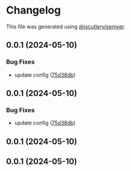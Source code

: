 # Changelog

This file was generated using [@jscutlery/semver](https://github.com/jscutlery/semver).

## 0.0.1 (2024-05-10)


### Bug Fixes

* update config ([75d38db](https://github.com/CIRI2-s6/ciri2-app/commit/75d38db59f583ea3f0f95b0fd5febd412e3d7905))

## 0.0.1 (2024-05-10)


### Bug Fixes

* update config ([75d38db](https://github.com/CIRI2-s6/ciri2-app/commit/75d38db59f583ea3f0f95b0fd5febd412e3d7905))

## 0.0.1 (2024-05-10)

## 0.0.1 (2024-05-10)
